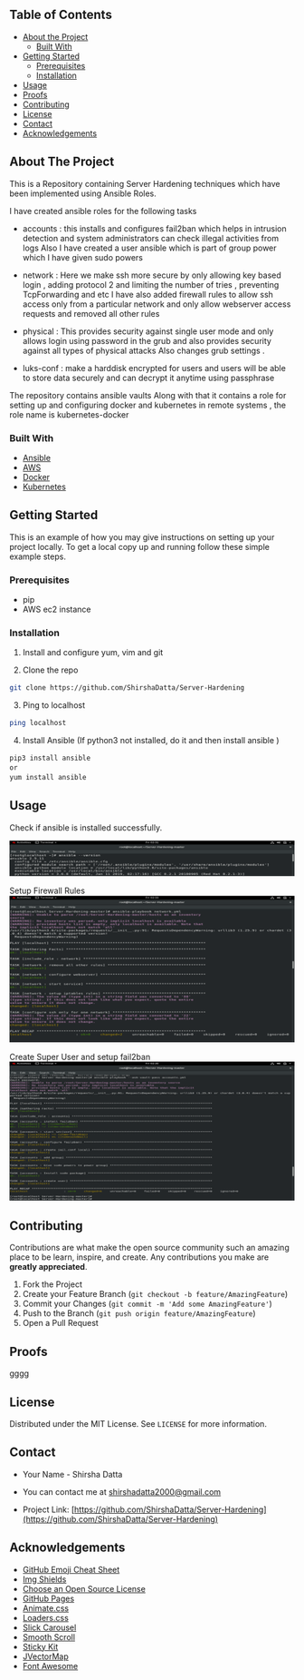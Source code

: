 ## Table of Contents

* [About the Project](#about-the-project)
  * [Built With](#built-with)
* [Getting Started](#getting-started)
  * [Prerequisites](#prerequisites)
  * [Installation](#installation)
* [Usage](#usage)
* [Proofs](#proofs)
* [Contributing](#contributing)
* [License](#license)
* [Contact](#contact)
* [Acknowledgements](#acknowledgements)




## About The Project



This is a Repository containing Server Hardening techniques which have been implemented using Ansible Roles.

I have created ansible roles for the following tasks
- accounts : this installs and configures fail2ban which helps in intrusion detection and system administrators can check illegal activities from logs
Also I have created a user ansible which is part of group power which I have given sudo powers

- network : Here we make ssh more secure by only allowing key based login , adding protocol 2 and limiting the number of tries , preventing TcpForwarding and etc
I have also added firewall rules to allow ssh access only from a particular network and only allow webserver access requests and removed all other rules

- physical : This provides security against single user mode and only allows login using password in the grub and also provides security against all types of physical attacks
Also changes grub settings .

-  luks-conf : make a harddisk encrypted for users and users will be able to store data securely and can decrypt it anytime using passphrase

The repository contains ansible vaults
Along with that it contains a role for setting up and configuring docker and kubernetes in remote systems , the role name is kubernetes-docker


### Built With

* [Ansible](https://docs.ansible.com/)
* [AWS](https://docs.aws.amazon.com/)
* [Docker](https://docs.docker.com/)
* [Kubernetes](https://kubernetes.io/docs/home/)




## Getting Started

This is an example of how you may give instructions on setting up your project locally.
To get a local copy up and running follow these simple example steps.

### Prerequisites

* pip
* AWS ec2 instance

### Installation

1. Install and configure yum, vim and git

2. Clone the repo
```sh
git clone https://github.com/ShirshaDatta/Server-Hardening
```

3. Ping to localhost
```sh
ping localhost
```

4. Install Ansible (If python3 not installed, do it and then install ansible )
```sh
pip3 install ansible
or 
yum install ansible
```
## Usage

Check if ansible is installed successfully.

<img src= "images/ansible --version.PNG" alt="Logo">

Setup Firewall Rules
<img src = "images/setup firewall rules.PNG" alt="Logo" >

Create Super User and setup fail2ban
<img src = "images/Create Super User and setup fail2ban.PNG">

## Contributing

Contributions are what make the open source community such an amazing place to be learn, inspire, and create. Any contributions you make are **greatly appreciated**.

1. Fork the Project
2. Create your Feature Branch (`git checkout -b feature/AmazingFeature`)
3. Commit your Changes (`git commit -m 'Add some AmazingFeature'`)
4. Push to the Branch (`git push origin feature/AmazingFeature`)
5. Open a Pull Request

## Proofs

gggg

## License

Distributed under the MIT License. See `LICENSE` for more information.



## Contact


- Your Name - Shirsha Datta
 
- You can contact me at shirshadatta2000@gmail.com

- Project Link: [https://github.com/ShirshaDatta/Server-Hardening](https://github.com/ShirshaDatta/Server-Hardening)



## Acknowledgements
* [GitHub Emoji Cheat Sheet](https://www.webpagefx.com/tools/emoji-cheat-sheet)
* [Img Shields](https://shields.io)
* [Choose an Open Source License](https://choosealicense.com)
* [GitHub Pages](https://pages.github.com)
* [Animate.css](https://daneden.github.io/animate.css)
* [Loaders.css](https://connoratherton.com/loaders)
* [Slick Carousel](https://kenwheeler.github.io/slick)
* [Smooth Scroll](https://github.com/cferdinandi/smooth-scroll)
* [Sticky Kit](http://leafo.net/sticky-kit)
* [JVectorMap](http://jvectormap.com)
* [Font Awesome](https://fontawesome.com)
